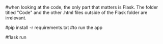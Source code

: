 

#when looking at the code, the only part that matters is Flask. The folder titled "Code" and the other .html files outside of the Flask folder are irrelevant.

#pip install -r requirements.txt
#to run the app

#flask run
